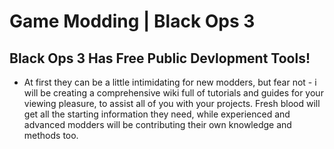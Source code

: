 # Game Modding | Black Ops 3

## Black Ops 3 Has Free Public Devlopment Tools!
- At first they can be a little intimidating for new modders, but fear not - i will be creating a comprehensive wiki full of tutorials and guides for your viewing pleasure, to assist all of you with your projects. Fresh blood will get all the starting information they need, while experienced and advanced modders will be contributing their own knowledge and methods too.
